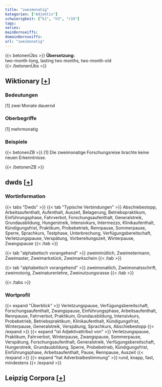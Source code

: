 ```yaml
---
title: "zweimonatig"
kategorien: ["Adjektiv"]
schwierigkeit: ["k1", "h3", "r24"]
tags:
series:
mainDornseiffs:
domainDornseiffs:
url: "zweimonatig"
---
```


{{< betonenÜbs >}}
**Übersetzung:**  
two-month-long, lasting  two months, two-month-old  
{{< /betonenÜbs >}}

## Wiktionary [[+](https://de.wiktionary.org/wiki/zweimonatig)]

### Bedeutungen
[1] zwei Monate dauernd  

### Oberbegriffe
[1] mehrmonatig  

### Beispiele
{{< betonenZB >}}
[1] Die zweimonatige Forschungsreise brachte keine neuen Erkenntnisse.  

{{< /betonenZB >}}


## dwds [[+](https://www.dwds.de/wb/zweimonatig)]

### Wortinformation
{{< tabs "Dwds" >}}
{{< tab "Typische Verbindungen" >}}
Abschiebestopp, Arbeitsaufenthalt, Aufenthalt, Auszeit, Belagerung, Betriebspraktikum, Einführungsphase, Fahrverbot, Forschungsaufenthalt, Generalstreik, Grundausbildung, Hungerstreik, Intensivkurs, Intermezzo, Klinikaufenthalt, Kündigungsfrist, Praktikum, Probebetrieb, Rennpause, Sommerpause, Sperre, Sprachkurs, Testphase, Unterbrechung, Verfügungsbereitschaft, Verletzungspause, Verspätung, Vorbereitungszeit, Winterpause, Zwangspause
{{< /tab >}}

{{< tab "alphabetisch vorangehend" >}}
zweiminütlich, Zweimetermann, Zweimaster, Zweimarkstück, Zweimarkschein
{{< /tab >}}

{{< tab "alphabetisch vorangehend" >}}
zweimonatlich, Zweimonatsschrift, zweimotorig, Zweinaturenlehre, Zweinutzungsrasse
{{< /tab >}}

{{< /tabs >}}

### Wortprofil
{{< expand "Überblick" >}} Verletzungspause, Verfügungsbereitschaft, Forschungsaufenthalt, Zwangspause, Einführungsphase, Arbeitsaufenthalt, Rennpause, Fahrverbot, Praktikum, Grundausbildung, Intensivkurs, Probebetrieb, Betriebspraktikum, Klinikaufenthalt, Kündigungsfrist, Winterpause, Generalstreik, Verspätung, Sprachkurs, Abschiebestopp {{< /expand >}}
{{< expand "ist Adjektivattribut von" >}} Verletzungspause, Praktikum, Fahrverbot, Winterpause, Zwangspause, Sommerpause, Verspätung, Forschungsaufenthalt, Generalstreik, Verfügungsbereitschaft, Hungerstreik, Grundausbildung, Sperre, Probebetrieb, Kündigungsfrist, Einführungsphase, Arbeitsaufenthalt, Pause, Rennpause, Auszeit {{< /expand >}}
{{< expand "hat Adverbialbestimmung" >}} rund, knapp, fast, mindestens {{< /expand >}}

## Leipzig Corpora [[+](https://corpora.uni-leipzig.de/en/res?word=zweimonatig&corpusId=deu_newscrawl-public_2018)]


